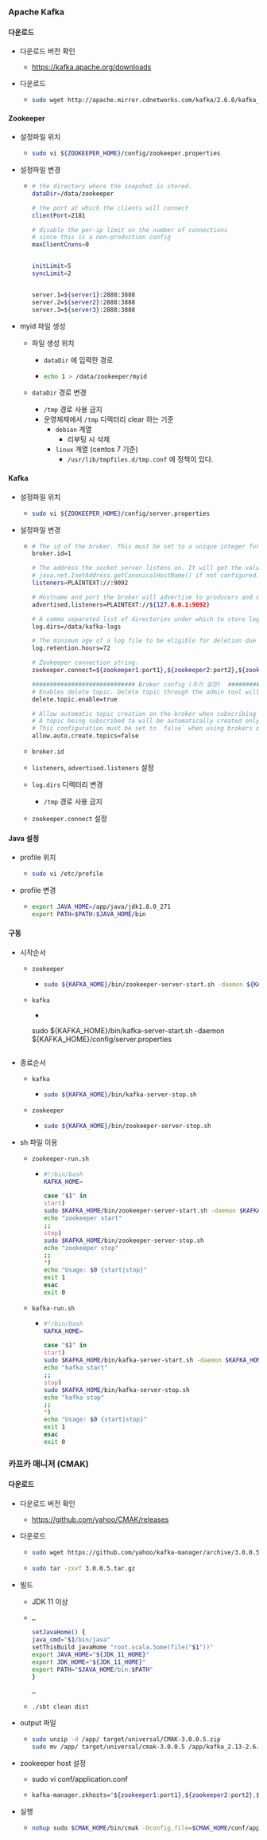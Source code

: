 

### Apache Kafka

#### 다운로드

- 다운로드 버전 확인 

  - https://kafka.apache.org/downloads

- 다운로드

  - ```bash
    sudo wget http://apache.mirror.cdnetworks.com/kafka/2.6.0/kafka_2.13-2.6.0.tgz
    ```

#### Zookeeper

- 설정파일 위치
  - ```bash
    sudo vi ${ZOOKEEPER_HOME}/config/zookeeper.properties
    ```

- 설정파일 변경

  - ```sh
    # the directory where the snapshot is stored.
    dataDir=/data/zookeeper
    
    # the port at which the clients will connect
    clientPort=2181
    
    # disable the per-ip limit on the number of connections 
    # since this is a non-production config
    maxClientCnxns=0
    
    
    initLimit=5
    syncLimit=2
    
    
    server.1=${server1}:2888:3888
    server.2=${server2}:2888:3888
    server.3=${server3}:2888:3888
    ```
  
- myid 파일 생성

  - 파일 생성 위치

    - `dataDir` 에 입력한 경로

    - ```bash
      echo 1 > /data/zookeeper/myid
      ```

  - `dataDir` 경로 변경

    - `/tmp` 경로 사용 금지
    - 운영체제에서 `/tmp` 디렉터리 clear 하는 기준
      - `debian` 계열
        - 리부팅 시 삭제
      - `linux` 계열 (centos 7 기준)
        - `/usr/lib/tmpfiles.d/tmp.conf` 에 정책이 있다.

#### Kafka

- 설정파일 위치

  - ```bash
    sudo vi ${ZOOKEEPER_HOME}/config/server.properties
    ```

- 설정파일 변경
  - ```sh
    # The id of the broker. This must be set to a unique integer for each broker.
    broker.id=1
    
    # The address the socket server listens on. It will get the value returned from
    # java.net.InetAddress.getCanonicalHostName() if not configured.
    listeners=PLAINTEXT://:9092
    
    # Hostname and port the broker will advertise to producers and consumers.
    advertised.listeners=PLAINTEXT://${127.0.0.1:9092}
    
    # A comma separated list of directories under which to store log files
    log.dirs=/data/kafka-logs
    
    # The minimum age of a log file to be eligible for deletion due to age
    log.retention.hours=72
    
    # Zookeeper connection string.
    zookeeper.connect=${zookeeper1:port1},${zookeeper2:port2},${zookeeper3:port3}
    
    ############################# Broker config (추가 설정)  #############################
    # Enables delete topic. Delete topic through the admin tool will have no effect if this config is turned off
    delete.topic.enable=true
    
    # Allow automatic topic creation on the broker when subscribing to or assigning a topic.
    # A topic being subscribed to will be automatically created only if the broker allows for it using `auto.create.topics.enable` broker configuration.
    # This configuration must be set to `false` when using brokers older than 0.11.0
    allow.auto.create.topics=false
    ```

  - `broker.id`
  - `listeners`, `advertised.listeners` 설정
  - `log.dirs` 디렉터리 변경
    
    - `/tmp` 경로 사용 금지
  - `zookeeper.connect` 설정

#### Java 설정

- profile 위치

  - ```bash
    sudo vi /etc/profile
    ```

- profile 변경

  - ```sh
    export JAVA_HOME=/app/java/jdk1.8.0_271
    export PATH=$PATH:$JAVA_HOME/bin
    ```



#### 구동

- 시작순서

  - `zookeeper` 

    - ```sh
      sudo ${KAFKA_HOME}/bin/zookeeper-server-start.sh -daemon ${KAFKA_HOME}/config/zookeeper.properties
      ```

  - `kafka`

    - ```sh
    sudo ${KAFKA_HOME}/bin/kafka-server-start.sh -daemon ${KAFKA_HOME}/config/server.properties
      ```

- 종료순서

  - `kafka` 

    - ```sh
      sudo ${KAFKA_HOME}/bin/kafka-server-stop.sh
      ```

  - `zookeeper`

    - ```sh
      sudo ${KAFKA_HOME}/bin/zookeeper-server-stop.sh
      ```


- sh 파일 이용

  - `zookeeper-run.sh`

    - ```sh
      #!/bin/bash
      KAFKA_HOME=
      
      case "$1" in
      start)
      sudo $KAFKA_HOME/bin/zookeeper-server-start.sh -daemon $KAFKA_HOME/config/zookeeper.properties
      echo "zookeeper start"
      ;;
      stop)
      sudo $KAFKA_HOME/bin/zookeeper-server-stop.sh
      echo "zookeeper stop"
      ;;
      *)
      echo "Usage: $0 {start|stop}"
      exit 1
      esac
      exit 0
      ```

  - `kafka-run.sh`

    - ```sh
      #!/bin/bash
      KAFKA_HOME=
      
      case "$1" in
      start)
      sudo $KAFKA_HOME/bin/kafka-server-start.sh -daemon $KAFKA_HOME/config/server.properties
      echo "kafka start"
      ;;
      stop)
      sudo $KAFKA_HOME/bin/kafka-server-stop.sh
      echo "kafka stop"
      ;;
      *)
      echo "Usage: $0 {start|stop}"
      exit 1
      esac
      exit 0
      ```





### 카프카 매니저 (CMAK)

#### 다운로드

- 다운로드 버전 확인

  - https://github.com/yahoo/CMAK/releases

- 다운로드

  - ```bash
    sudo wget https://github.com/yahoo/kafka-manager/archive/3.0.0.5.tar.gz
    ```

  - ```bash
    sudo tar -zxvf 3.0.0.5.tar.gz
    ```

- 빌드

  - JDK 11 이상

  - ```sh
    …
    
    setJavaHome() {
    java_cmd="$1/bin/java"
    setThisBuild javaHome "root.scala.Some(file("$1"))"
    export JAVA_HOME="${JDK_11_HOME}"
    export JDK_HOME="${JDK_11_HOME}"
    export PATH="$JAVA_HOME/bin:$PATH"
    }
    
    …
    ```

  - `./sbt clean dist`

- output 파일

  - ```bash
    sudo unzip -d /app/ target/universal/CMAK-3.0.0.5.zip
    sudo mv /app/ target/universal/cmak-3.0.0.5 /app/kafka_2.13-2.6.0/cmak-3.0.0.5
    ```

- zookeeper host 설정

  - sudo vi conf/application.conf

  - ```sh
    kafka-manager.zkhosts="${zookeeper1:port1},${zookeeper2:port2},${zookeeper3:port3}"
    ```

- 실행

  - ```sh
    nohup sudo $CMAK_HOME/bin/cmak -Dconfig.file=$CMAK_HOME/conf/application.conf -java-home $JAVA_11_HOME &
    ```